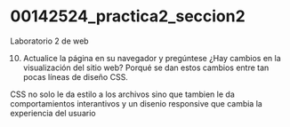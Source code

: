 # 00142524_practica2_seccion2
Laboratorio 2 de web

10. Actualice la página en su navegador y pregúntese ¿Hay cambios en la visualización del sitio web? Porqué se
dan estos cambios entre tan pocas líneas de diseño CSS.

CSS no solo le da estilo a los archivos sino que tambien le da comportamientos interantivos y un disenio responsive que cambia la experiencia del usuario